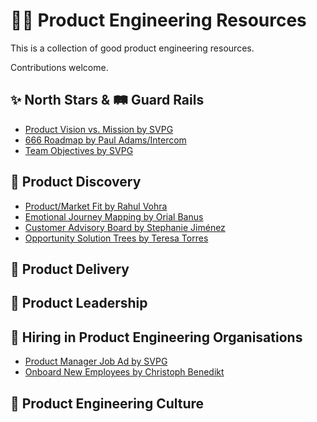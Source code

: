 # 💄🦫 Product Engineering Resources

This is a collection of good product engineering resources.

Contributions welcome.

## ✨ North Stars & 🛤 Guard Rails

* [Product Vision vs. Mission by SVPG](https://svpg.com/product-vision-vs-mission/)
* [666 Roadmap by Paul Adams/Intercom](https://www.intercom.com/blog/666-product-roadmap/)
* [Team Objectives by SVPG](https://svpg.com/team-objectives-overview/)

## 🧫 Product Discovery

* [Product/Market Fit by Rahul Vohra](https://review.firstround.com/how-superhuman-built-an-engine-to-find-product-market-fit)
* [Emotional Journey Mapping by Orial Banus](https://uxdesign.cc/a-guide-to-emotional-journey-mapping-168aed7afac5)
* [Customer Advisory Board by Stephanie Jiménez](https://crate.io/a/how-we-set-up-a-customer-advisory-board/)
* [Opportunity Solution Trees by Teresa Torres](https://www.producttalk.org/opportunity-solution-tree/)

## 🚛 Product Delivery

## 🤼 Product Leadership

## 🥰 Hiring in Product Engineering Organisations

* [Product Manager Job Ad by SVPG](https://svpg.com/product-manager-job-description/)
* [Onboard New Employees by Christoph Benedikt](https://crate.io/a/how-we-use-trello-to-help-us-onboard-our-new-employees/)

## 🗿 Product Engineering Culture
